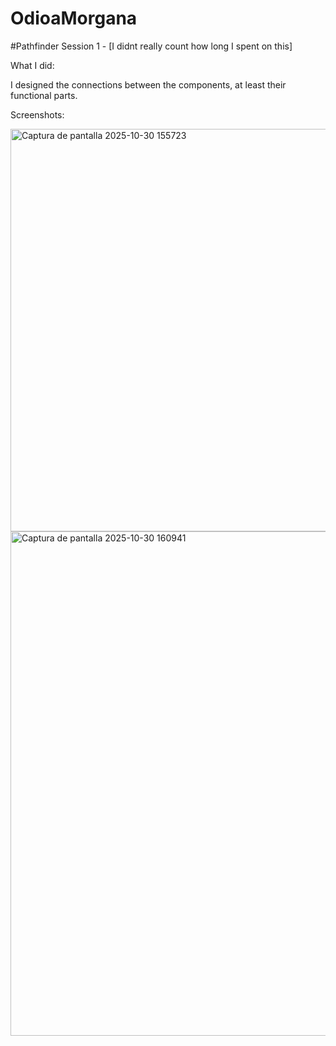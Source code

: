 # OdioaMorgana

#Pathfinder Session 1 - [I didnt really count how long I spent on this]

What I did:

I designed the connections between the components, at least their functional parts.

Screenshots: 

<img width="1091" height="644" alt="Captura de pantalla 2025-10-30 155723" src="https://github.com/user-attachments/assets/0269634c-aa6b-47cd-9da4-cb00e9911d4c" />
<img width="1587" height="807" alt="Captura de pantalla 2025-10-30 160941" src="https://github.com/user-attachments/assets/cbf29160-5183-4b90-9e92-e9d103ed258a" />
